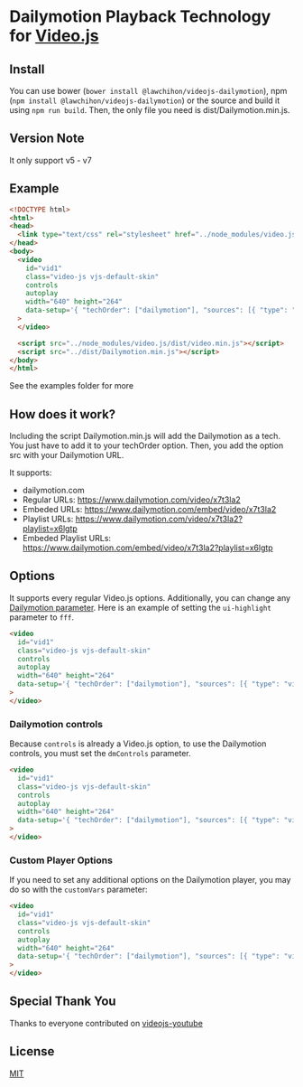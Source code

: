 # Dailymotion Playback Technology<br />for [Video.js](https://github.com/videojs/video.js)

## Install
You can use bower (`bower install @lawchihon/videojs-dailymotion`), npm (`npm install @lawchihon/videojs-dailymotion`) or the source and build it using `npm run build`. Then, the only file you need is dist/Dailymotion.min.js.

## Version Note
It only support v5 - v7

## Example
```html
<!DOCTYPE html>
<html>
<head>
  <link type="text/css" rel="stylesheet" href="../node_modules/video.js/dist/video-js.min.css" />
</head>
<body>
  <video
    id="vid1"
    class="video-js vjs-default-skin"
    controls
    autoplay
    width="640" height="264"
    data-setup='{ "techOrder": ["dailymotion"], "sources": [{ "type": "video/dailymotion", "src": "https://www.dailymotion.com/video/k3ZKw075Zoh6OtvWUNO"}] }'
  >
  </video>

  <script src="../node_modules/video.js/dist/video.min.js"></script>
  <script src="../dist/Dailymotion.min.js"></script>
</body>
</html>
```

See the examples folder for more

## How does it work?
Including the script Dailymotion.min.js will add the Dailymotion as a tech. You just have to add it to your techOrder option. Then, you add the option src with your Dailymotion URL.

It supports:
- dailymotion.com
- Regular URLs: https://www.dailymotion.com/video/x7t3la2
- Embeded URLs: https://www.dailymotion.com/embed/video/x7t3la2
- Playlist URLs: https://www.dailymotion.com/video/x7t3la2?playlist=x6lgtp
- Embeded Playlist URLs: https://www.dailymotion.com/embed/video/x7t3la2?playlist=x6lgtp

## Options
It supports every regular Video.js options. Additionally, you can change any [Dailymotion parameter](https://developer.dailymotion.com/player/#player-parameters). Here is an example of setting the `ui-highlight` parameter to `fff`.

```html
<video
  id="vid1"
  class="video-js vjs-default-skin"
  controls
  autoplay
  width="640" height="264"
  data-setup='{ "techOrder": ["dailymotion"], "sources": [{ "type": "video/dailymotion", "src": "https://www.dailymotion.com/video/x7t3la2"}], "dailymotion": { "ui-highlight": "fff" } }'
>
</video>
```

### Dailymotion controls
Because `controls` is already a Video.js option, to use the Dailymotion controls, you must set the `dmControls` parameter.

```html
<video
  id="vid1"
  class="video-js vjs-default-skin"
  controls
  autoplay
  width="640" height="264"
  data-setup='{ "techOrder": ["dailymotion"], "sources": [{ "type": "video/dailymotion", "src": "https://www.dailymotion.com/video/x7t3la2"}], "dailymotion": { "dmControls": true } }'
>
</video>
```

### Custom Player Options
If you need to set any additional options on the Dailymotion player, you may do so with the `customVars` parameter:

```html
<video
  id="vid1"
  class="video-js vjs-default-skin"
  controls
  autoplay
  width="640" height="264"
  data-setup='{ "techOrder": ["dailymotion"], "sources": [{ "type": "video/dailymotion", "src": "https://www.dailymotion.com/video/x7t3la2"}], "dailymotion": { "customVars": { "wmode": "transparent" } } }'
>
</video>
```

## Special Thank You
Thanks to everyone contributed on [videojs-youtube](https://github.com/videojs/videojs-youtube)

## License
[MIT](LICENSE)
